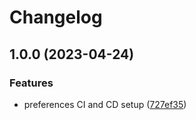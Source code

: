 # Changelog

## 1.0.0 (2023-04-24)


### Features

* preferences CI and CD setup ([727ef35](https://github.com/TrackER-Corporation/tracker-preferences-service/commit/727ef35e274964b28e46a9b0a3aa7c955879e622))
